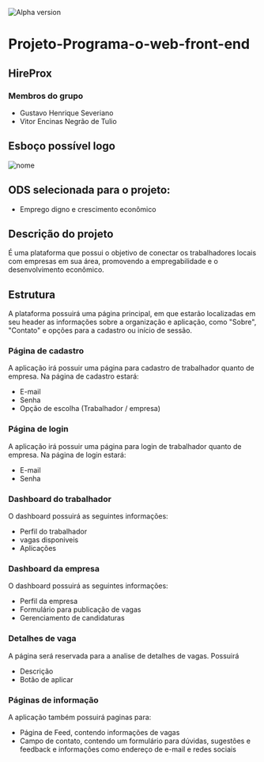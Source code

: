 ![Alpha version](http://img.shields.io/static/v1?label=STATUS&message=ALPHA%20VERSION&color=GREEN&style=for-the-badge)
# Projeto-Programa-o-web-front-end
## HireProx
### Membros do grupo
- Gustavo Henrique Severiano
- Vitor Encinas Negrão de Tulio
## Esboço possível logo  
![nome](https://github.com/user-attachments/assets/fe0acf13-7587-4506-8434-4a332ce020be)
## ODS selecionada para o projeto:
- Emprego digno e crescimento econômico
## Descrição do projeto
É uma plataforma que possui o objetivo de conectar os trabalhadores locais com empresas em sua área, promovendo a empregabilidade e o desenvolvimento econômico.
## Estrutura
A plataforma possuirá uma página principal, em que estarão localizadas em seu header as informações sobre a organização e aplicação, como "Sobre", "Contato" e opções para a cadastro ou início de sessão.
### Página de cadastro
A aplicação irá possuir uma página para cadastro de trabalhador quanto de empresa. Na página de cadastro estará:
- E-mail
- Senha
- Opção de escolha (Trabalhador / empresa)
### Página de login
A aplicação irá possuir uma página para login de trabalhador quanto de empresa. Na página de login estará:
- E-mail
- Senha
### Dashboard do trabalhador
O dashboard possuirá as seguintes informações:
- Perfil do trabalhador
- vagas disponiveis
- Aplicações
### Dashboard da empresa
O dashboard possuirá as seguintes informações:
- Perfil da empresa
- Formulário para publicação de vagas
- Gerenciamento de candidaturas
### Detalhes de vaga
A página será reservada para a analise de detalhes de vagas. Possuirá
- Descrição
- Botão de aplicar
### Páginas de informação
A aplicação também possuirá paginas para:
- Página de Feed, contendo informações de vagas
- Campo de contato, contendo um formulário para dúvidas, sugestões e feedback e informações como endereço de e-mail e redes sociais